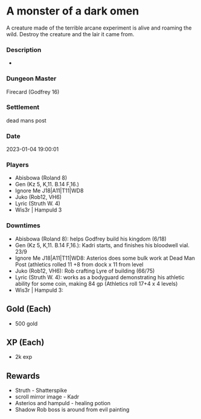 # A monster of a dark omen
A creature made of the terrible arcane experiment is alive and roaming the wild. Destroy the creature and the lair it came from.
### Description
-
### Dungeon Master
Firecard (Godfrey 16)
### Settlement
dead mans post
### Date
2023-01-04 19:00:01
### Players
* Abisbowa (Roland 8)
* Gen (Kz 5, K,11. B.14 F,16.)
* Ignore Me J18|A11|T11|WD8
* Juko (Rob12, VH6)
* Lyric (Struth W. 4)
* Wis3r | Hampuld 3
### Downtimes
* Abisbowa (Roland 8): helps Godfrey build his kingdom (6/18)
* Gen (Kz 5, K,11. B.14 F,16.): Kadri starts, and finishes his bloodwell vial. 23/9
* Ignore Me J18|A11|T11|WD8: Asterios does some bulk work at Dead Man Post (athletics rolled 11 +8 from dock x 11 from level
* Juko (Rob12, VH6): Rob crafting Lyre of building (66/75)
* Lyric (Struth W. 4): works as a bodyguard demonstrating his athletic ability for some coin, making 84 gp (Athletics roll 17+4 x 4 levels)
* Wis3r | Hampuld 3: 
## Gold (Each)
* 500 gold
## XP (Each)
* 2k exp
## Rewards
* Struth -  Shatterspike 
* scroll mirror image - Kadr
* Asterios and hampuld - healing potion 
* Shadow Rob boss is around from evil painting
